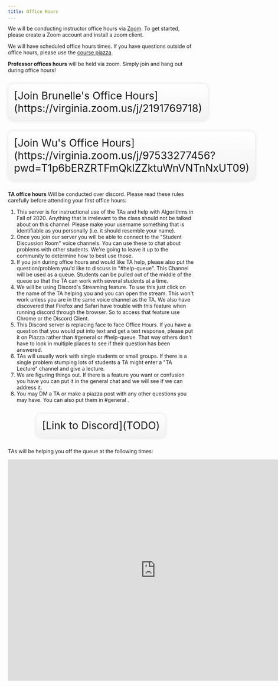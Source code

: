 ```yaml
---
title: Office Hours
...
```


We will be conducting instructor office hours via [Zoom](https://virginia.service-now.com/its?id=itsweb_kb_article&sys_id=65496792dbce6384a6ddc19115961912). To get started, please create a Zoom account and install a zoom client.

We will have scheduled office hours times. If you have questions outside of office hours, please use the [course piazza](https://piazza.com/class/k5e7rb8cjk23ml).


**Professor offices hours** will be held via zoom. Simply join and hang out during office hours!
<div style="display:table; font-size:200%; margin: 1em auto; padding:1ex; box-shadow: 0 1px 10px rgba(0,0,0,.1); border: thin solid #eee; border-radius:1ex; background-image: linear-gradient(to bottom, #ffffff, #f2f2f2);">[Join Brunelle's Office Hours](https://virginia.zoom.us/j/2191769718)</div>

<div style="display:table; font-size:200%; margin: 1em auto; padding:1ex; box-shadow: 0 1px 10px rgba(0,0,0,.1); border: thin solid #eee; border-radius:1ex; background-image: linear-gradient(to bottom, #ffffff, #f2f2f2);">[Join Wu's Office Hours](https://virginia.zoom.us/j/97533277456?pwd=T1p6bERZRTFmQklZZktuWnVNTnNxUT09)</div>


**TA office hours** Will be conducted over discord. Please read these rules carefully before attending your first office hours:

1. This server is for instructional use of the TAs and help with Algorithms in Fall of 2020. Anything that is irrelevant to the class should not be talked about on this channel. Please make your username something that is identifiable as you personally (i.e. it should resemble your name).
1. Once you join our server you will be able to connect to the "Student Discussion Room" voice channels. You can use these to chat about problems with other students. We're going to leave it up to the community to determine how to best use those.
1. If you join during office hours and would like TA help, please also put the question/problem you'd like to discuss in "#help-queue". This Channel will be used as a queue. Students can be pulled out of the middle of the queue so that the TA can work with several students at a time.
1. We will be using Discord's Streaming feature. To use this just click on the name of the TA helping you and you can open the stream. This won't work unless you are in the same voice channel as the TA. We also have discovered that Firefox and Safari have trouble with this feature when running discord through the browser. So to access that feature use Chrome or the Discord Client. 
1. This Discord server is replacing face to face Office Hours. If you have a question that you would put into text and get a text response, please put it on Piazza rather than #general or #help-queue. That way others don't have to look in multiple places to see if their question has been answered. 
1. TAs will usually work with single students or small groups. If there is a single problem stumping lots of students a TA might enter a "TA Lecture" channel and give a lecture. 
1. We are figuring things out. If there is a feature you want or confusion you have you can put it in the general chat and we will see if we can address it. 
1. You may DM a TA or make a piazza post with any other questions you may have. You can also put them in #general .

<div style="display:table; font-size:200%; margin: 1em auto; padding:1ex; box-shadow: 0 1px 10px rgba(0,0,0,.1); border: thin solid #eee; border-radius:1ex; background-image: linear-gradient(to bottom, #ffffff, #f2f2f2);">[Link to Discord](TODO)</div>

TAs will be helping you off the queue at the following times:

<iframe src="https://calendar.google.com/calendar/embed?src=do3p214dhtddi97rgiok5p6ha4%40group.calendar.google.com&ctz=America%2FNew_York" style="border: 0" width="800" height="600" frameborder="0" scrolling="no"></iframe>


